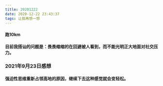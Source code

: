 ```yaml
---
title: 20201222
date: 2020-12-22 23:43:37
tags: 让我再想一想
---
```

#### 跑10km
#### 目前我搭讪的问题是：畏畏缩缩的在回避被人看到，而不能光明正大地面对社交压力。
### 2021年9月23日感想
#### 强迫性思维重新占领高地的原因，继续下去这种感觉就会变轻松。